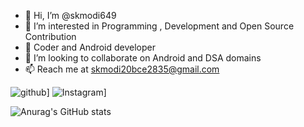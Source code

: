 - 👋 Hi, I’m @skmodi649
- 👀 I’m interested in Programming , Development and Open Source Contribution
- 🌱 Coder and Android developer
- 💞️ I’m looking to collaborate on Android and DSA domains
- 📫 Reach me at skmodi20bce2835@gmail.com

<!---
skmodi649/skmodi649 is a ✨ special ✨ repository because its `README.md` (this file) appears on your GitHub profile.
You can click the Preview link to take a look at your changes.
--->

![github](https://img.shields.io/badge/GitHub-000000?style=for-the-badge&logo=GitHub&logoColor=white)]
![Instagram](https://img.shields.io/badge/Instagram-000021?style=for-the-badge&logo=Instagram&logoColor=green)]

![Anurag's GitHub stats](https://github-readme-stats.vercel.app/api?username=skmodi649&show_icons=true&theme=dracula)


